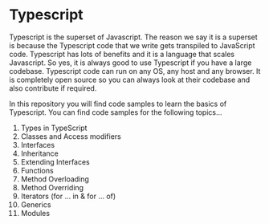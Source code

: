 # Typescript

Typescript is the superset of Javascript. The reason we say it is a superset is because the Typescript code that we write gets transpiled to JavaScript code. Typescript has lots of benefits and it is a language that scales Javascript. So yes, it is always good to use Typescript if you have a large codebase. Typescript code can run on any OS, any host and any browser. It is completely open source so you can always look at their codebase and also contribute if required.

In this repository you will find code samples to learn the basics of Typescript. You can find code samples for the following topics...

1. Types in TypeScript
2. Classes and Access modifiers
3. Interfaces
4. Inheritance
5. Extending Interfaces
6. Functions
7. Method Overloading
8. Method Overriding
9. Iterators (for … in & for … of)
10. Generics
11. Modules

